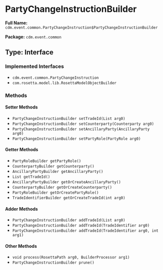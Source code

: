 # PartyChangeInstructionBuilder

**Full Name:** `cdm.event.common.PartyChangeInstruction$PartyChangeInstructionBuilder`

**Package:** `cdm.event.common`

## Type: Interface

### Implemented Interfaces

- `cdm.event.common.PartyChangeInstruction`
- `com.rosetta.model.lib.RosettaModelObjectBuilder`

### Methods

#### Setter Methods

- `PartyChangeInstructionBuilder setTradeId(List arg0)`
- `PartyChangeInstructionBuilder setCounterparty(Counterparty arg0)`
- `PartyChangeInstructionBuilder setAncillaryParty(AncillaryParty arg0)`
- `PartyChangeInstructionBuilder setPartyRole(PartyRole arg0)`

#### Getter Methods

- `PartyRoleBuilder getPartyRole()`
- `CounterpartyBuilder getCounterparty()`
- `AncillaryPartyBuilder getAncillaryParty()`
- `List getTradeId()`
- `AncillaryPartyBuilder getOrCreateAncillaryParty()`
- `CounterpartyBuilder getOrCreateCounterparty()`
- `PartyRoleBuilder getOrCreatePartyRole()`
- `TradeIdentifierBuilder getOrCreateTradeId(int arg0)`

#### Adder Methods

- `PartyChangeInstructionBuilder addTradeId(List arg0)`
- `PartyChangeInstructionBuilder addTradeId(TradeIdentifier arg0)`
- `PartyChangeInstructionBuilder addTradeId(TradeIdentifier arg0, int arg1)`

#### Other Methods

- `void process(RosettaPath arg0, BuilderProcessor arg1)`
- `PartyChangeInstructionBuilder prune()`

